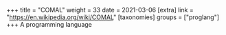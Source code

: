 +++
title = "COMAL"
weight = 33
date = 2021-03-06
[extra]
link = "https://en.wikipedia.org/wiki/COMAL"
[taxonomies]
groups = ["proglang"]
+++
A programming language

